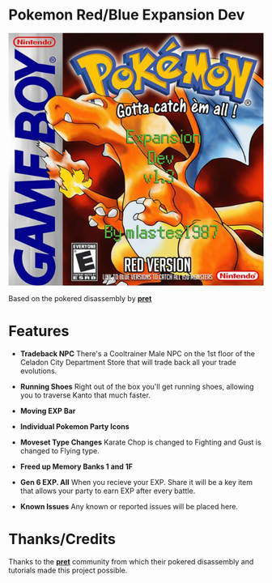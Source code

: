 # Pokemon Red/Blue Expansion Dev

![Screenshot](pokered-expansion-dev-box-art.png)

Based on the pokered disassembly by [**pret**](https://github.com/pret/pokered)

# Features

- **Tradeback NPC** There's a Cooltrainer Male NPC on the 1st floor of the Celadon City Department Store that will trade back all your trade evolutions.

- **Running Shoes** Right out of the box you'll get running shoes, allowing you to traverse Kanto that much faster.

- **Moving EXP Bar**

- **Individual Pokemon Party Icons**

- **Moveset Type Changes** Karate Chop is changed to Fighting and Gust is changed to Flying type.

- **Freed up Memory Banks 1 and 1F**

- **Gen 6 EXP. All** When you recieve your EXP. Share it will be a key item that allows your party to earn EXP after every battle.

- **Known Issues** Any known or reported issues will be placed here.

# Thanks/Credits

Thanks to the [**pret**](https://pret.github.io) community from which their pokered disassembly and tutorials made this project possible.
